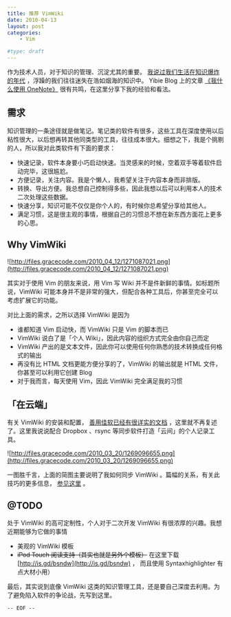 ```yaml
---
title: 推荐 VimWiki 
date: 2010-04-13
layout: post
categories:
    - Vim

#type: draft
---
```


作为技术人员，对于知识的管理、沉淀尤其的重要。 [我说过我们生活在知识爆炸的年代]({{site.urls}}/posts/3017/) ，浮躁的我们往往迷失在浩如烟海的知识中。 Yibie Blog 上的文章 [《我什么使用 OneNote》](http://www.gtdstudy.com/?p=2234) 很有共鸣，在这里分享下我的经验和看法。


## 需求

知识管理的一条途径就是做笔记。笔记类的软件有很多，这些工具在深度使用以后粘性很大，以后想再转其他同类型的工具，往往成本很大。细想之下，我是个挑剔的人，所以我对此类软件有下面的要求：

* 快速记录，软件本身要小巧启动快速。当灵感来的时候，空着双手等着软件启动完毕，这很尴尬。
* 方便记录，关注内容。我是个懒人，我希望关注于内容本身而非排版。
* 转换、导出方便。我总想自己控制得多些，因此我想以后可以利用本人的技术二次处理这些数据。
* 快速分享，知识可能不仅仅是你个人的，有时候你总希望分享给其他人。
* 满足习惯，这是很主观的事情，根据自己的习惯总不想在新东西方面花上更多的心思。



## Why VimWiki

![http://files.gracecode.com/2010_04_12/1271087021.png](http://files.gracecode.com/2010_04_12/1271087021.png)

其实对于使用 Vim 的朋友来说，用 Vim 写 Wiki 并不是件新鲜的事情。如标题所说，VimWiki 可能本身并不是非常的强大，但配合各种工具后，你甚至完全可以考虑扩展它的功能。

对比上面的需求，之所以选择 VimWiki 是因为

* 谁都知道 Vim 启动快，而 VimWiki 只是 Vim 的脚本而已
* VimWiki 说白了是「个人 Wiki」，因此内容的组织方式完全由你自己而定
* VimWiki 产出的是文本文件，因此你可以使用任何你熟悉的技术转换成任何格式的输出
* 再没有比 HTML 文档更能方便分享的了，VimWiki 的输出就是 HTML 文件，你甚至可以利用它创建 Blog
* 对于我而言，每天使用 Vim，因此 VimWiki 完全满足我的习惯



## 「在云端」

有关 VimWiki 的安装和配置， [善用佳软已经有很详实的文档](http://xbeta.info/vimwiki.htm) ，这里就不再复述了。这里我说说配合 Dropbox 、rsync 等同步软件打造「云间」的个人记录工具。

![http://files.gracecode.com/2010_03_20/1269096655.png](http://files.gracecode.com/2010_03_20/1269096655.png)

一图胜千言，上面的简图主要说明了我如何同步 VimWiki 。篇幅的关系，有关此技巧的更多信息， [参见这里](http://wiki.gracecode.com/VimWiki.html) 。


## @TODO

处于 VimWiki 的高可定制性，个人对于二次开发 VimWiki 有很浓厚的兴趣。我想近期能够为它做的事情

* 美观的 VimWiki 模板
* <del>iPod Touch 阅读支持（其实也就是另外个模板）</del> 在这里下载  [http://is.gd/bsndw](http://is.gd/bsndw) ， 而且使用 Syntaxhighlighter 有点大材小用）


最后，其实说到底像 VimWiki 这类的知识管理工具，还是要自己深度去利用。为了避免陷入软件的争论战，先写到这里。

`-- EOF --`
